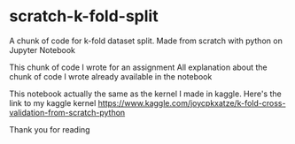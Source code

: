 # scratch-k-fold-split
A chunk of code for k-fold dataset split. Made from scratch with python on Jupyter Notebook

This chunk of code I wrote for an assignment
All explanation about the chunk of code I wrote already available in the notebook

This notebook actually the same as the kernel I made in kaggle. Here's the link to my kaggle kernel
https://www.kaggle.com/joycpkxatze/k-fold-cross-validation-from-scratch-python

Thank you for reading
